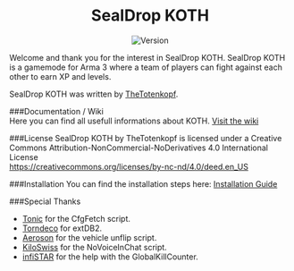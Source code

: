 <h1 align="center">SealDrop KOTH</h1>
<p align="center">
    <img src="http://ftp.sealdrop.de/koth/koth_version.png" alt="Version" />
  </a>
</p>

Welcome and thank you for the interest in SealDrop KOTH. SealDrop KOTH is a gamemode for Arma 3 where a team of players can fight against each other to earn XP and levels. 

SealDrop KOTH was written by [TheTotenkopf](https://github.com/TheTotenkopf).

###Documentation / Wiki</br>
Here you can find all usefull informations about KOTH. [Visit the wiki](https://github.com/TheTotenkopf/SealDrop-KOTH/wiki)

###License
SealDrop KOTH by TheTotenkopf is licensed under a Creative Commons Attribution-NonCommercial-NoDerivatives 4.0 International License</br>
https://creativecommons.org/licenses/by-nc-nd/4.0/deed.en_US</br>

###Installation
You can find the installation steps here: [Installation Guide](https://github.com/TheTotenkopf/SealDrop-KOTH/wiki#installation)

###Special Thanks
* [Tonic](https://github.com/TAWTonic) for the CfgFetch script.
* [Torndeco](https://github.com/Torndeco) for extDB2.
* [Aeroson](https://github.com/aeroson) for the vehicle unflip script.
* [KiloSwiss](https://github.com/KiloSwiss) for the NoVoiceInChat script.
* [infiSTAR](https://github.com/infiSTAR) for the help with the GlobalKillCounter.
